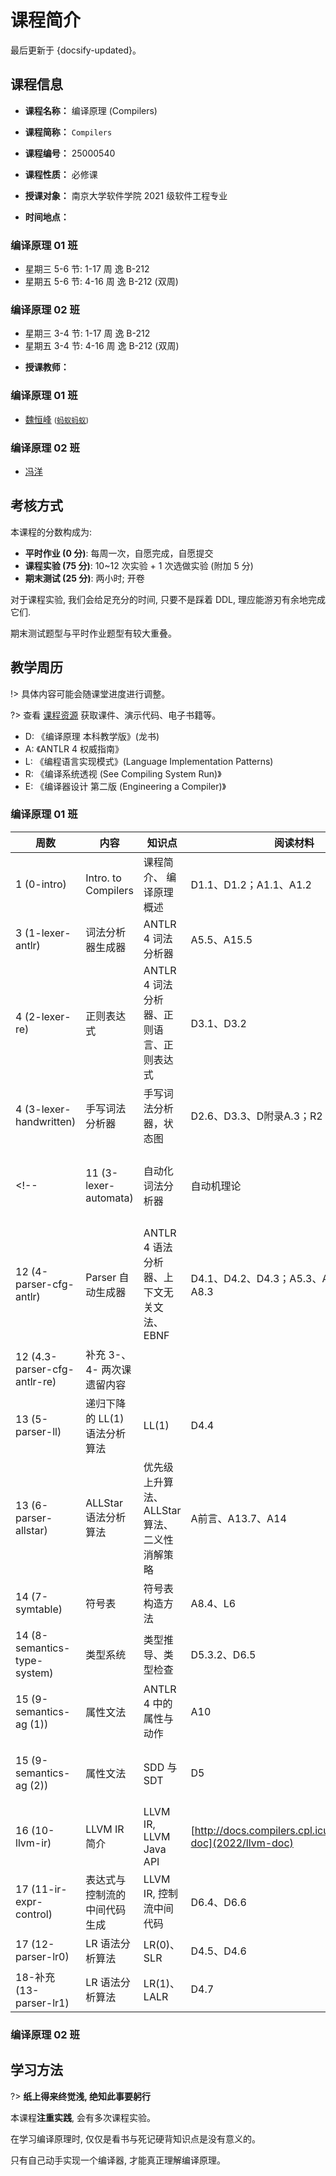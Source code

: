 # 课程简介

最后更新于 {docsify-updated}。

## 课程信息

- **课程名称：** 编译原理 (Compilers)

- **课程简称：** `Compilers`

- **课程编号：** 25000540

- **课程性质：** 必修课

- **授课对象：** 南京大学软件学院 2021 级软件工程专业

- **时间地点：**

<!-- tabs:start -->

### **编译原理 01 班**
- 星期三 5-6 节: 1-17 周 逸 B-212
- 星期五 5-6 节: 4-16 周 逸 B-212 (双周)

### **编译原理 02 班**
- 星期三 3-4 节: 1-17 周 逸 B-212
- 星期五 3-4 节: 4-16 周 逸 B-212 (双周)

<!-- tabs:end -->

<!-- - **课程图标：** ![Compiler](../.assets/images/Compiler.svg ':size=15%') -->

- **授课教师：**

<!-- tabs:start -->

### **编译原理 01 班**

- [魏恒峰](https://hengxin.github.io/) <small>([蚂蚁蚂蚁](https://www.bilibili.com/video/BV16y4y1Y7u6))</small>

### **编译原理 02 班**

- [冯洋](https://fengyang-nju.github.io/)

<!-- tabs:end -->

## 考核方式

本课程的分数构成为:

- **平时作业 (0 分)**: 每周一次，自愿完成，自愿提交
- **课程实验 (75 分)**: 10~12 次实验 + 1 次选做实验 (附加 5 分)
- **期末测试 (25 分)**: 两小时; 开卷

对于课程实验, 我们会给足充分的时间, 只要不是踩着 DDL,
理应能游刃有余地完成它们.

期末测试题型与平时作业题型有较大重叠。

## 教学周历

!> 具体内容可能会随课堂进度进行调整。

?> 查看 [课程资源](resources) 获取课件、演示代码、电子书籍等。

- D: 《编译原理 本科教学版》(龙书)
- A: 《ANTLR 4 权威指南》
- L: 《编程语言实现模式》(Language Implementation Patterns)
- R: 《编译系统透视 (See Compiling System Run)》
- E: 《编译器设计 第二版 (Engineering a Compiler)》

<!-- tabs:start -->

### **编译原理 01 班**

| 周数 | 内容 | 知识点 | 阅读材料 | 备注 |
| ----- | ----- | ----- | ----- | ----- |
| 1 (0-intro) | Intro. to Compilers | 课程简介、 编译原理概述 | D1.1、D1.2；A1.1、A1.2 | 了解 ANTLR 4 的基本用法 |
| 3 (1-lexer-antlr) | 词法分析器生成器 | ANTLR 4 词法分析器 | A5.5、A15.5 | |
| 4 (2-lexer-re) | 正则表达式 | ANTLR 4 词法分析器、正则语言、正则表达式 | D3.1、D3.2 | |
| 4 (3-lexer-handwritten) | 手写词法分析器 | 手写词法分析器，状态图 | D2.6、D3.3、D附录A.3；R2 | R2 为课外选读 |
<!-- | 11 (3-lexer-automata) | 自动化词法分析器 | 自动机理论 | D3.5、D3.6、D3.7；E2.6.1、E2.6.2 | E2.6.2 为课外选读 |
| 12 (4-parser-cfg-antlr) | Parser 自动生成器 | ANTLR 4 语法分析器、上下文无关文法、EBNF | D4.1、D4.2、D4.3；A5.3、A5.4、A6.4、A8.3 | D4.1.3、D4.1.4、D4.3.5 除外；A4.1、A4.2、A4.3 选读 |
| 12 (4.3-parser-cfg-antlr-re) | 补充 3-、4- 两次课遗留内容 | | | |
| 13 (5-parser-ll) | 递归下降的 LL(1) 语法分析算法 | LL(1) | D4.4 | D4.4.5 暂时略过 |
| 13 (6-parser-allstar) | ALLStar 语法分析算法 | 优先级上升算法、ALLStar 算法、二义性消解策略 | A前言、A13.7、A14 | 优先级上升算法需要掌握，其余为扩展介绍内容 |
| 14 (7-symtable) | 符号表 | 符号表构造方法 | A8.4、L6 | L7 选读 |
| 14 (8-semantics-type-system) | 类型系统| 类型推导、类型检查 | D5.3.2、D6.5 | |
| 15 (9-semantics-ag (1)) | 属性文法 | ANTLR 4 中的属性与动作 | A10 | A10.3 选读 |
| 15 (9-semantics-ag (2)) | 属性文法 | SDD 与 SDT | D5 | D5.4.2、D5.5.3、D5.5.4 暂时跳过 |
| 16 (10-llvm-ir) | LLVM IR 简介 | LLVM IR, LLVM Java API | [http://docs.compilers.cpl.icu/#/2022/llvm-doc](2022/llvm-doc) | |
| 17 (11-ir-expr-control) | 表达式与控制流的中间代码生成 | LLVM IR, 控制流中间代码 | D6.4、D6.6 | D6.7 选读 |
| 17 (12-parser-lr0) | LR 语法分析算法 | LR(0)、SLR | D4.5、D4.6 | |
| 18-补充 (13-parser-lr1) | LR 语法分析算法 | LR(1)、LALR | D4.7 | D4.7.5 选读 | -->

### **编译原理 02 班**

<!-- tabs:start -->

## 学习方法

?> **纸上得来终觉浅, 绝知此事要躬行**

本课程**注重实践**, 会有多次课程实验。

在学习编译原理时, 仅仅是看书与死记硬背知识点是没有意义的。

只有自己动手实现一个编译器, 才能真正理解编译原理。
